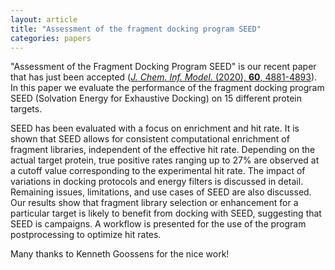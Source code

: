 ```yaml
---
layout: article
title: "Assessment of the fragment docking program SEED"
categories: papers
---
```


"Assessment of the Fragment Docking Program SEED" is our recent paper that has just been accepted (<a href="/assets/papers/kg-seed-paper.pdf" download><i>J. Chem. Inf. Model.</i> (2020), <b>60</b>, 4881-4893</a>). In this paper we evaluate the performance of the fragment docking program SEED (Solvation Energy for Exhaustive Docking) on 15 different protein targets.

SEED has been evaluated with a focus on enrichment and hit rate. It is shown that SEED allows for consistent computational enrichment of fragment libraries, independent of the effective hit rate. Depending on the actual target protein, true positive rates ranging up to 27% are observed at a cutoff value corresponding to the experimental hit rate. The impact of variations in docking protocols and energy filters is discussed in detail. Remaining issues, limitations, and use cases of SEED are also discussed. Our results show that fragment library selection or enhancement for a particular target is likely to benefit from docking with SEED, suggesting that SEED is campaigns. A workflow is presented for the use of the program postprocessing to optimize hit rates.

Many thanks to Kenneth Goossens for the nice work!